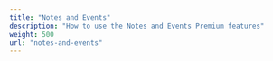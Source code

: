 ```yaml
---
title: "Notes and Events"
description: "How to use the Notes and Events Premium features"
weight: 500
url: "notes-and-events"
---
```

